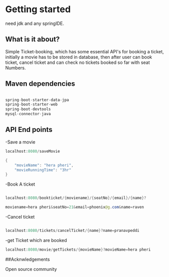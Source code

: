 
# Getting started

need jdk and any springIDE.


## What is it about?


Simple Ticket-booking, which has some essential API's for booking a ticket, initially a movie has to be stored in database,
then after user can book ticket, cancel ticket and can check no tickets booked so far with seat Numbers.


## Maven dependencies

```java

spring-boot-starter-data-jpa
spring-boot-starter-web
spring-boot-devtools
mysql-connector-java

```

## API End points



-Save a movie

```java
localhost:8080/saveMovie

{
    "movieName": "hera pheri",
    "movieRunningTime": "3hr"
}
```

-Book A ticket
```java

localhost:8080/bookticket/{moviename}/{seatNo}/{email}/{name}?

moviename=hera pheri&seatNo=21&email=phoenix@g.com&name=raven
```

-Cancel ticket
```java

localhost:8080/tickets/cancelTicket/{name}?name=pranavpeddi
```



-get Ticket which are booked

```java
localhost:8080/movie/getTickets/{movieName}?movieName=hera pheri

```


##Acknwledgements

Open source community


